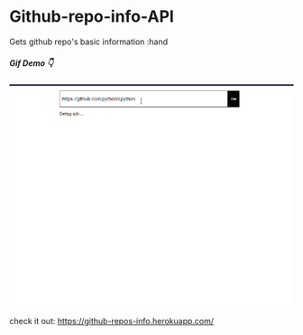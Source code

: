 # Github-repo-info-API
Gets github repo's basic information :hand
##### Gif Demo :point_down:

![Github repo info - Gif demo](github-repo-info-sample.gif)

check it out: https://github-repos-info.herokuapp.com/
